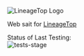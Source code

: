 ![LineageTop Logo](https://raw.github.com/amveng/LT_ROR/master/public/logo-black.png)

Web sait for [LineageTop](https://lineagetop.com)

Status of Last Testing:<br>
![tests-stage](https://github.com/amveng/LT_ROR/workflows/tests-stage/badge.svg?branch=stage)
